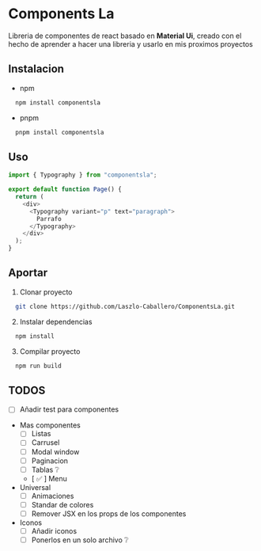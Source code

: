 # Components La

Libreria de componentes de react basado en **Material Ui**,
creado con el hecho de aprender a hacer una libreria y usarlo en mis
proximos proyectos

## Instalacion

- npm

```bash
  npm install componentsla
```

- pnpm

```bash
  pnpm install componentsla
```

## Uso

```ts
import { Typography } from "componentsla";

export default function Page() {
  return (
    <div>
      <Typography variant="p" text="paragraph">
        Parrafo
      </Typography>
    </div>
  );
}
```

## Aportar

1. Clonar proyecto

```bash
  git clone https://github.com/Laszlo-Caballero/ComponentsLa.git
```

2. Instalar dependencias

```bash
  npm install
```

3. Compilar proyecto

```bash
  npm run build
```

## TODOS

- [ ] Añadir test para componentes
- Mas componentes
  - [ ] Listas
  - [ ] Carrusel
  - [ ] Modal window
  - [ ] Paginacion
  - [ ] Tablas ❔
  - [ ✅ ] Menu
- Universal
  - [ ] Animaciones
  - [ ] Standar de colores
  - [ ] Remover JSX en los props de los componentes
- Iconos
  - [ ] Añadir iconos
  - [ ] Ponerlos en un solo archivo ❔
